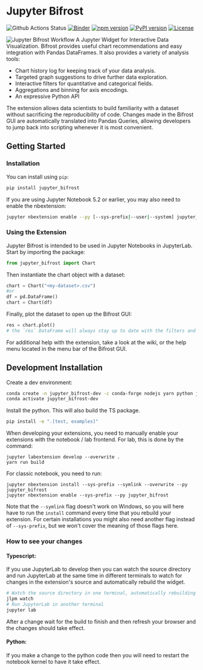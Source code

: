 # Jupyter Bifrost

![Github Actions Status](https://github.com/jupytercalpoly/Jupyter-Bifrost/workflows/Build/badge.svg) [![Binder](https://mybinder.org/badge_logo.svg)](https://mybinder.org/v2/gh/jupytercalpoly/Jupyter-Bifrost.git/main?urlpath=lab%2Ftree%2Fexamples%2Fintroduction.ipynb) [![npm version](https://badge.fury.io/js/jupyter_bifrost.svg)](https://badge.fury.io/js/jupyter_bifrost) [![PyPI version](https://badge.fury.io/py/jupyter-bifrost.svg)](https://badge.fury.io/py/jupyter-bifrost) [![License](https://img.shields.io/badge/License-BSD%203--Clause-blue.svg)](https://opensource.org/licenses/BSD-3-Clause) 

![Jupyter Bifrost Workflow](docs/resources/ChartSelection.gif)
A Jupyter Widget for Interactive Data Visualization. Bifrost provides useful chart recommendations and easy integration with Pandas DataFrames. It also provides a variety of analysis tools:

- Chart history log for keeping track of your data analysis.
- Targeted graph suggestions to drive further data exploration.
- Interactive filters for quantitative and categorical fields.
- Aggregations and binning for axis encodings.
- An expressive Python API

The extension allows data scientists to build familiarity with a dataset without sacrificing the reproducibility of code. Changes made in the Bifrost GUI are automatically translated into Pandas Queries, allowing developers to jump back into scripting whenever it is most convenient.

## Getting Started

### Installation

You can install using `pip`:

```bash
pip install jupyter_bifrost
```

If you are using Jupyter Notebook 5.2 or earlier, you may also need to enable
the nbextension:

```bash
jupyter nbextension enable --py [--sys-prefix|--user|--system] jupyter_bifrost
```

### Using the Extension

Jupyter Bifrost is intended to be used in Jupyter Notebooks in JupyterLab. Start by importing the package:

```python
from jupyter_bifrost import Chart
```

Then instantiate the chart object with a dataset:

```python
chart = Chart("<my-dataset>.csv")
#or
df = pd.DataFrame()
chart = Chart(df)
```

Finally, plot the dataset to open up the Bifrost GUI:

```python
res = chart.plot()
# the `res` DataFrame will always stay up to date with the filters and aggregations applied in the GUI
```

For additional help with the extension, take a look at the wiki, or the help menu located in the menu bar of the Bifrost GUI.

## Development Installation

Create a dev environment:

```bash
conda create -n jupyter_bifrost-dev -c conda-forge nodejs yarn python jupyterlab
conda activate jupyter_bifrost-dev
```

Install the python. This will also build the TS package.

```bash
pip install -e ".[test, examples]"
```

When developing your extensions, you need to manually enable your extensions with the
notebook / lab frontend. For lab, this is done by the command:

```
jupyter labextension develop --overwrite .
yarn run build
```

For classic notebook, you need to run:

```
jupyter nbextension install --sys-prefix --symlink --overwrite --py jupyter_bifrost
jupyter nbextension enable --sys-prefix --py jupyter_bifrost
```

Note that the `--symlink` flag doesn't work on Windows, so you will here have to run
the `install` command every time that you rebuild your extension. For certain installations
you might also need another flag instead of `--sys-prefix`, but we won't cover the meaning
of those flags here.

### How to see your changes

#### Typescript:

If you use JupyterLab to develop then you can watch the source directory and run JupyterLab at the same time in different
terminals to watch for changes in the extension's source and automatically rebuild the widget.

```bash
# Watch the source directory in one terminal, automatically rebuilding when needed
jlpm watch
# Run JupyterLab in another terminal
jupyter lab
```

After a change wait for the build to finish and then refresh your browser and the changes should take effect.

#### Python:

If you make a change to the python code then you will need to restart the notebook kernel to have it take effect.

